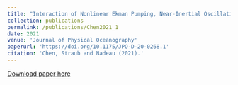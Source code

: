 ```yaml
---
title: "Interaction of Nonlinear Ekman Pumping, Near-Inertial Oscillations, and Geostrophic Turbulence in an Idealized Coupled Model"
collection: publications
permalink: /publications/Chen2021_1
date: 2021
venue: 'Journal of Physical Oceanography'
paperurl: 'https://doi.org/10.1175/JPO-D-20-0268.1'
citation: 'Chen, Straub and Nadeau (2021).'
---
```

[Download paper here](http://yanxu-chen.github.io/files/Chen2021_1.pdf)
